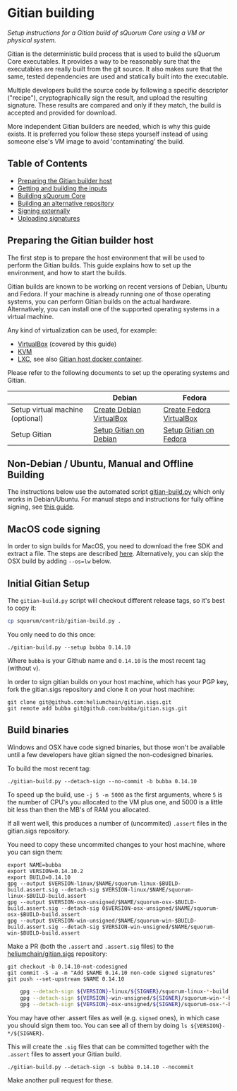 Gitian building
================

*Setup instructions for a Gitian build of sQuorum Core using a VM or physical system.*

Gitian is the deterministic build process that is used to build the sQuorum
Core executables. It provides a way to be reasonably sure that the
executables are really built from the git source. It also makes sure that
the same, tested dependencies are used and statically built into the executable.

Multiple developers build the source code by following a specific descriptor
("recipe"), cryptographically sign the result, and upload the resulting signature.
These results are compared and only if they match, the build is accepted and provided
for download.

More independent Gitian builders are needed, which is why this guide exists.
It is preferred you follow these steps yourself instead of using someone else's
VM image to avoid 'contaminating' the build.

Table of Contents
------------------

- [Preparing the Gitian builder host](#preparing-the-gitian-builder-host)
- [Getting and building the inputs](#getting-and-building-the-inputs)
- [Building sQuorum Core](#building-bitcoin-core)
- [Building an alternative repository](#building-an-alternative-repository)
- [Signing externally](#signing-externally)
- [Uploading signatures](#uploading-signatures)

Preparing the Gitian builder host
---------------------------------

The first step is to prepare the host environment that will be used to perform the Gitian builds.
This guide explains how to set up the environment, and how to start the builds.

Gitian builds are known to be working on recent versions of Debian, Ubuntu and Fedora.
If your machine is already running one of those operating systems, you can perform Gitian builds on the actual hardware.
Alternatively, you can install one of the supported operating systems in a virtual machine.

Any kind of virtualization can be used, for example:
- [VirtualBox](https://www.virtualbox.org/) (covered by this guide)
- [KVM](http://www.linux-kvm.org/page/Main_Page)
- [LXC](https://linuxcontainers.org/), see also [Gitian host docker container](https://github.com/gdm85/tenku/tree/master/docker/gitian-bitcoin-host/README.md).

Please refer to the following documents to set up the operating systems and Gitian.

|                                   | Debian                                                                             | Fedora                                                                             |
|-----------------------------------|------------------------------------------------------------------------------------|------------------------------------------------------------------------------------|
| Setup virtual machine (optional)  | [Create Debian VirtualBox](./gitian-building/gitian-building-create-vm-debian.md) | [Create Fedora VirtualBox](./gitian-building/gitian-building-create-vm-fedora.md) |
| Setup Gitian                      | [Setup Gitian on Debian](./gitian-building/gitian-building-setup-gitian-debian.md) | [Setup Gitian on Fedora](./gitian-building/gitian-building-setup-gitian-fedora.md) |

Non-Debian / Ubuntu, Manual and Offline Building
------------------------------------------------
The instructions below use the automated script [gitian-build.py](https://github.com/heliumchain/squorum/blob/master/contrib/gitian-build.py) which only works in Debian/Ubuntu. For manual steps and instructions for fully offline signing, see [this guide](./gitian-building/gitian-building-manual.md).

MacOS code signing
------------------
In order to sign builds for MacOS, you need to download the free SDK and extract a file. The steps are described [here](./gitian-building/gitian-building-mac-os-sdk.md). Alternatively, you can skip the OSX build by adding `--os=lw` below.

Initial Gitian Setup
--------------------
The `gitian-build.py` script will checkout different release tags, so it's best to copy it:

```bash
cp squorum/contrib/gitian-build.py .
```

You only need to do this once:

```
./gitian-build.py --setup bubba 0.14.10
```

Where `bubba` is your Github name and `0.14.10` is the most recent tag (without `v`).

In order to sign gitian builds on your host machine, which has your PGP key, fork the gitian.sigs repository and clone it on your host machine:

```
git clone git@github.com:heliumchain/gitian.sigs.git
git remote add bubba git@github.com:bubba/gitian.sigs.git
```

Build binaries
-----------------------------
Windows and OSX have code signed binaries, but those won't be available until a few developers have gitian signed the non-codesigned binaries.

To build the most recent tag:

 `./gitian-build.py --detach-sign --no-commit -b bubba 0.14.10`

To speed up the build, use `-j 5 -m 5000` as the first arguments, where `5` is the number of CPU's you allocated to the VM plus one, and 5000 is a little bit less than then the MB's of RAM you allocated.

If all went well, this produces a number of (uncommited) `.assert` files in the gitian.sigs repository.

You need to copy these uncommited changes to your host machine, where you can sign them:

```
export NAME=bubba
export VERSION=0.14.10.2
export BUILD=0.14.10
gpg --output $VERSION-linux/$NAME/squorum-linux-$BUILD-build.assert.sig --detach-sig $VERSION-linux/$NAME/squorum-linux-$BUILD-build.assert
gpg --output $VERSION-osx-unsigned/$NAME/squorum-osx-$BUILD-build.assert.sig --detach-sig 0$VERSION-osx-unsigned/$NAME/squorum-osx-$BUILD-build.assert
gpg --output $VERSION-win-unsigned/$NAME/squorum-win-$BUILD-build.assert.sig --detach-sig $VERSION-win-unsigned/$NAME/squorum-win-$BUILD-build.assert
```

Make a PR (both the `.assert` and `.assert.sig` files) to the
[heliumchain/gitian.sigs](https://github.com/heliumchain/gitian.sigs/) repository:

```
git checkout -b 0.14.10-not-codesigned
git commit -S -a -m "Add $NAME 0.14.10 non-code signed signatures"
git push --set-upstream $NAME 0.14.10
```

```bash
    gpg --detach-sign ${VERSION}-linux/${SIGNER}/squorum-linux-*-build.assert
    gpg --detach-sign ${VERSION}-win-unsigned/${SIGNER}/squorum-win-*-build.assert
    gpg --detach-sign ${VERSION}-osx-unsigned/${SIGNER}/squorum-osx-*-build.assert
```

You may have other .assert files as well (e.g. `signed` ones), in which case you should sign them too. You can see all of them by doing `ls ${VERSION}-*/${SIGNER}`.

This will create the `.sig` files that can be committed together with the `.assert` files to assert your
Gitian build.


 `./gitian-build.py --detach-sign -s bubba 0.14.10 --nocommit`

Make another pull request for these.
